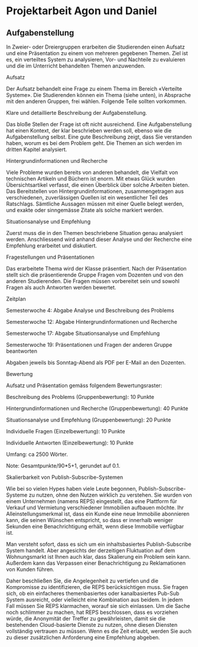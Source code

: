 # Projektarbeit Agon und Daniel

## Aufgabenstellung 

In Zweier- oder Dreiergruppen erarbeiten die Studierenden einen Aufsatz und eine Präsentation zu einem von mehreren gegebenen Themen. Ziel ist es, ein verteiltes System zu analysieren, Vor- und Nachteile zu evaluieren und die im Unterricht behandelten Themen anzuwenden. 

Aufsatz 

Der Aufsatz behandelt eine Frage zu einem Thema im Bereich «Verteilte Systeme». Die Studierenden können ein Thema (siehe unten), in Absprache mit den anderen Gruppen, frei wählen. Folgende Teile sollten vorkommen. 

Klare und detaillierte Beschreibung der Aufgabenstellung. 

Das bloße Stellen der Frage ist oft nicht ausreichend. Eine Aufgabenstellung hat einen Kontext, der klar beschrieben werden soll, ebenso wie die Aufgabenstellung selbst. Eine gute Beschreibung zeigt, dass Sie verstanden haben, worum es bei dem Problem geht. Die Themen an sich werden im dritten Kapitel analysiert. 

Hintergrundinformationen und Recherche 

Viele Probleme wurden bereits von anderen behandelt, die Vielfalt von technischen Artikeln und Büchern ist enorm. Mit etwas Glück wurden Übersichtsartikel verfasst, die einen Überblick über solche Arbeiten bieten. Das Bereitstellen von Hintergrundinformationen, zusammengetragen aus verschiedenen, zuverlässigen Quellen ist ein wesentlicher Teil des Ratschlags. Sämtliche Aussagen müssen mit einer Quelle belegt werden, und exakte oder sinngemässe Zitate als solche markiert werden. 

Situationsanalyse und Empfehlung 

Zuerst muss die in den Themen beschriebene Situation genau analysiert werden. Anschliessend wird anhand dieser Analyse und der Recherche eine Empfehlung erarbeitet und diskutiert. 

Fragestellungen und Präsentationen 

Das erarbeitete Thema wird der Klasse präsentiert. Nach der Präsentation stellt sich die präsentierende Gruppe Fragen vom Dozenten und von den anderen Studierenden. Die Fragen müssen vorbereitet sein und sowohl Fragen als auch Antworten werden bewertet. 

Zeitplan 

Semesterwoche 4: Abgabe Analyse und Beschreibung des Problems 

Semesterwoche 12: Abgabe Hintergrundinformationen und Recherche 

Semesterwoche 17: Abgabe Situationsanalyse und Empfehlung 

Semesterwoche 19: Präsentationen und Fragen der anderen Gruppe beantworten 

Abgaben jeweils bis Sonntag-Abend als PDF per E-Mail an den Dozenten. 

Bewertung 

Aufsatz und Präsentation gemäss folgendem Bewertungsraster: 

Beschreibung des Problems (Gruppenbewertung): 10 Punkte 

Hintergrundinformationen und Recherche (Gruppenbewertung): 40 Punkte 

Situationsanalyse und Empfehlung (Gruppenbewertung): 20 Punkte 

Individuelle Fragen (Einzelbewertung): 10 Punkte 

Individuelle Antworten (Einzelbewertung): 10 Punkte 

Umfang: ca 2500 Wörter. 

Note: Gesamtpunkte/90*5+1, gerundet auf 0.1. 

 

 

Skalierbarkeit von Publish-Subscribe-Systemen 

Wie bei so vielen Hypes haben viele Leute begonnen, Publish-Subscribe-Systeme zu nutzen, ohne den Nutzen wirklich zu verstehen. Sie wurden von einem Unternehmen (namens REPS) eingestellt, das eine Plattform für Verkauf und Vermietung verschiedener Immobilien aufbauen möchte. Ihr Alleinstellungsmerkmal ist, dass ein Kunde eine neue Immobilie abonnieren kann, die seinen Wünschen entspricht, so dass er innerhalb weniger Sekunden eine Benachrichtigung erhält, wenn diese Immobilie verfügbar ist. 

Man versteht sofort, dass es sich um ein inhaltsbasiertes Publish-Subscribe System handelt. Aber angesichts der derzeitigen Fluktuation auf dem Wohnungsmarkt ist Ihnen auch klar, dass Skalierung ein Problem sein kann. Außerdem kann das Verpassen einer Benachrichtigung zu Reklamationen von Kunden führen. 

Daher beschließen Sie, die Angelegenheit zu vertiefen und die Kompromisse zu identifizieren, die REPS berücksichtigen muss. Sie fragen sich, ob ein einfacheres themenbasiertes oder kanalbasiertes Pub-Sub System ausreicht, oder vielleicht eine Kombination aus beidem. In jedem Fall müssen Sie REPS klarmachen, worauf sie sich einlassen. Um die Sache noch schlimmer zu machen, hat REPS beschlossen, dass es vorziehen würde, die Anonymität der Treffer zu gewährleisten, damit sie die bestehenden Cloud-basierte Dienste zu nutzen, ohne diesen Diensten vollständig vertrauen zu müssen. Wenn es die Zeit erlaubt, werden Sie auch zu dieser zusätzlichen Anforderung eine Empfehlung abgeben. 